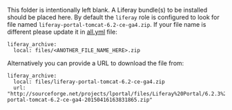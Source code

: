 This folder is intentionally left blank.
A Liferay bundle(s) to be installed should be placed here. By default the `liferay` role is configured to look for file named `liferay-portal-tomcat-6.2-ce-ga4.zip`. If your file name is different please update it in [all.yml](../group_vars/all.yml) file:

    liferay_archive: 
      local: files/<ANOTHER_FILE_NAME_HERE>.zip

Alternatively you can provide a URL to download the file from: 

    liferay_archive: 
      local: files/liferay-portal-tomcat-6.2-ce-ga4.zip
      url: "http://sourceforge.net/projects/lportal/files/Liferay%20Portal/6.2.3%20GA4/liferay-portal-tomcat-6.2-ce-ga4-20150416163831865.zip"